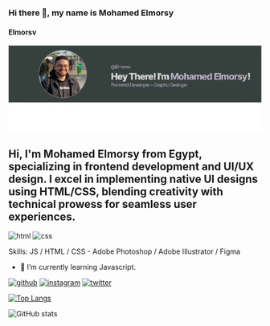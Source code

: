 ### Hi there 👋, my name is Mohamed Elmorsy
#### Elmorsv
![github](/image.png)

Hi, I'm Mohamed Elmorsy from Egypt, specializing in frontend development and UI/UX design. I excel in implementing native UI designs using HTML/CSS, blending creativity with technical prowess for seamless user experiences.
---
<img margin-right="20px" alt="html" width="30px" src="https://cdn.jsdelivr.net/gh/devicons/devicon@latest/icons/html5/html5-original.svg" />
<img margin-right="20px" alt="css" width="30px" src="https://cdn.jsdelivr.net/gh/devicons/devicon@latest/icons/css3/css3-original.svg" />


Skills: JS / HTML / CSS - Adobe Photoshop / Adobe Illustrator / Figma

- 🌱 I’m currently learning Javascript. 


[<img src='https://cdn.jsdelivr.net/npm/simple-icons@3.0.1/icons/github.svg' alt='github' height='40'>](https://github.com/Elmorsv)  [<img src='https://cdn.jsdelivr.net/npm/simple-icons@3.0.1/icons/instagram.svg' alt='instagram' height='40'>](https://www.instagram.com/elmorsv.0/)  [<img src='https://cdn.jsdelivr.net/npm/simple-icons@3.0.1/icons/twitter.svg' alt='twitter' height='40'>](https://twitter.com/ELmorsv0)  

[![Top Langs](https://github-readme-stats.vercel.app/api/top-langs/?username=Elmorsv)](https://github.com/anuraghazra/github-readme-stats)

![GitHub stats](https://github-readme-stats.vercel.app/api?username=Elmorsv&show_icons=true)  

